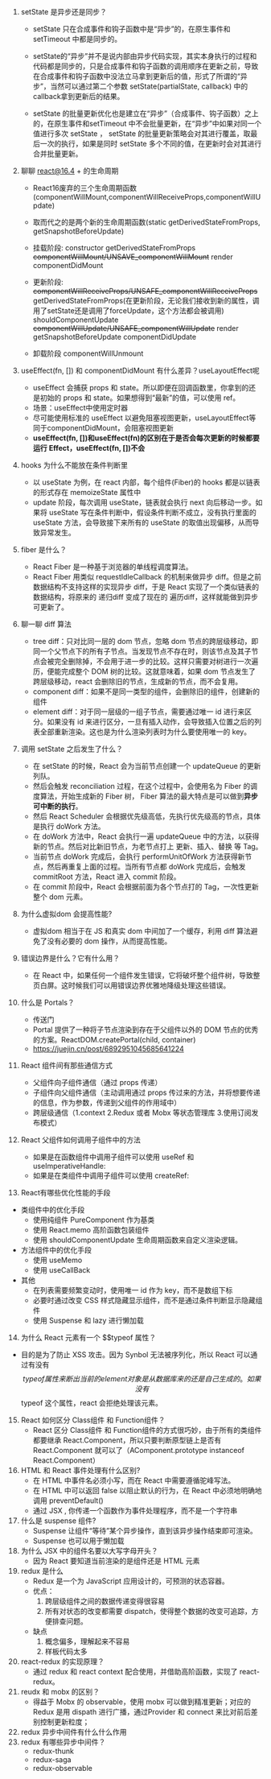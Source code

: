<!-- React 灵魂 23 问，你能答对几个？https://zhuanlan.zhihu.com/p/304213203 -->
<!-- https://juejin.cn/post/6844903993278201870 -->
<!-- 21 个 React 性能优化技巧https://www.infoq.cn/article/KVE8xtRs-uPphptq5LUz -->
1. setState 是异步还是同步？
   
     * setState 只在合成事件和钩子函数中是“异步”的，在原生事件和 setTimeout 中都是同步的。
  
     * setState的“异步”并不是说内部由异步代码实现，其实本身执行的过程和代码都是同步的，只是合成事件和钩子函数的调用顺序在更新之前，导致在合成事件和钩子函数中没法立马拿到更新后的值，形式了所谓的“异步”，当然可以通过第二个参数 setState(partialState, callback) 中的callback拿到更新后的结果。
  
     * setState 的批量更新优化也是建立在“异步”（合成事件、钩子函数）之上的，在原生事件和setTimeout 中不会批量更新，在“异步”中如果对同一个值进行多次 setState ， setState 的批量更新策略会对其进行覆盖，取最后一次的执行，如果是同时 setState 多个不同的值，在更新时会对其进行合并批量更新。

2. 聊聊 react@16.4 + 的生命周期  
   
     * React16废弃的三个生命周期函数(componentWillMount,componentWillReceiveProps,componentWillUpdate)
     * 取而代之的是两个新的生命周期函数(static getDerivedStateFromProps, getSnapshotBeforeUpdate)

     * 挂载阶段:
      constructor
      getDerivedStateFromProps
      ~~componentWillMount/UNSAVE_componentWillMount~~
      render
      componentDidMount
     * 更新阶段:
      ~~componentWillReceiveProps/UNSAFE_componentWillReceiveProps~~
      getDerivedStateFromProps(在更新阶段，无论我们接收到新的属性，调用了setState还是调用了forceUpdate，这个方法都会被调用)
      shouldComponentUpdate
      ~~componentWillUpdate/UNSAFE_componentWillUpdate~~
      render
      getSnapshotBeforeUpdate
      componentDidUpdate
    * 卸载阶段
      componentWillUnmount
3. useEffect(fn, []) 和 componentDidMount 有什么差异？useLayoutEffect呢
   * useEffect 会捕获 props 和 state。所以即便在回调函数里，你拿到的还是初始的 props 和 state。如果想得到“最新”的值，可以使用 ref。
   * 场景：useEffect中使用定时器
   * 尽可能使用标准的 useEffect 以避免阻塞视图更新，useLayoutEffect等同于componentDidMount，会阻塞视图更新
   * **useEffect(fn, [])和useEffect(fn)的区别在于是否会每次更新的时候都要运行 Effect，useEffect(fn, [])不会**
4. hooks 为什么不能放在条件判断里
   * 以 useState 为例，在 react 内部，每个组件(Fiber)的 hooks 都是以链表的形式存在 memoizeState 属性中
   * update 阶段，每次调用 useState，链表就会执行 next 向后移动一步。如果将 useState 写在条件判断中，假设条件判断不成立，没有执行里面的 useState 方法，会导致接下来所有的 useState 的取值出现偏移，从而导致异常发生。
5. fiber 是什么？
   * React Fiber 是一种基于浏览器的单线程调度算法。
   * React Fiber 用类似 requestIdleCallback 的机制来做异步 diff。但是之前数据结构不支持这样的实现异步 diff，于是 React 实现了一个类似链表的数据结构，将原来的 递归diff 变成了现在的 遍历diff，这样就能做到异步可更新了。
6. 聊一聊 diff 算法
   * tree diff：只对比同一层的 dom 节点，忽略 dom 节点的跨层级移动，即同一个父节点下的所有子节点。当发现节点不存在时，则该节点及其子节点会被完全删除掉，不会用于进一步的比较。这样只需要对树进行一次遍历，便能完成整个 DOM 树的比较。这就意味着，如果 dom 节点发生了跨层级移动，react 会删除旧的节点，生成新的节点，而不会复用。
   * component diff：如果不是同一类型的组件，会删除旧的组件，创建新的组件
   * element diff：对于同一层级的一组子节点，需要通过唯一 id 进行来区分。如果没有 id 来进行区分，一旦有插入动作，会导致插入位置之后的列表全部重新渲染。这也是为什么渲染列表时为什么要使用唯一的 key。
7. 调用 setState 之后发生了什么？
   * 在 setState 的时候，React 会为当前节点创建一个 updateQueue 的更新列队。
   * 然后会触发 reconciliation 过程，在这个过程中，会使用名为 Fiber 的调度算法，开始生成新的 Fiber 树， Fiber 算法的最大特点是可以做到**异步可中断的执行**。
   * 然后 React Scheduler 会根据优先级高低，先执行优先级高的节点，具体是执行 doWork 方法。
   * 在 doWork 方法中，React 会执行一遍 updateQueue 中的方法，以获得新的节点。然后对比新旧节点，为老节点打上 更新、插入、替换 等 Tag。
   * 当前节点 doWork 完成后，会执行 performUnitOfWork 方法获得新节点，然后再重复上面的过程。当所有节点都 doWork 完成后，会触发 commitRoot 方法，React 进入 commit 阶段。
   * 在 commit 阶段中，React 会根据前面为各个节点打的 Tag，一次性更新整个 dom 元素。
8. 为什么虚拟dom 会提高性能?
   * 虚拟dom 相当于在 JS 和真实 dom 中间加了一个缓存，利用 diff 算法避免了没有必要的 dom 操作，从而提高性能。
9. 错误边界是什么？它有什么用？
   * 在 React 中，如果任何一个组件发生错误，它将破坏整个组件树，导致整页白屏。这时候我们可以用错误边界优雅地降级处理这些错误。
10. 什么是 Portals？
    * 传送门
    * Portal 提供了一种将子节点渲染到存在于父组件以外的 DOM 节点的优秀的方案。ReactDOM.createPortal(child, container)
    * https://juejin.cn/post/6892951045685641224
11. React 组件间有那些通信方式
    * 父组件向子组件通信（通过 props 传递）
    * 子组件向父组件通信（主动调用通过 props 传过来的方法，并将想要传递的信息，作为参数，传递到父组件的作用域中）
    * 跨层级通信（1.context 2.Redux 或者 Mobx 等状态管理库 3.使用订阅发布模式）
12. React 父组件如何调用子组件中的方法
    * 如果是在函数组件中调用子组件可以使用 useRef 和 useImperativeHandle:
    * 如果是在类组件中调用子组件可以使用 createRef:
13. React有哪些优化性能的手段
   * 类组件中的优化手段
      * 使用纯组件 PureComponent 作为基类
      * 使用 React.memo 高阶函数包装组件
      * 使用 shouldComponentUpdate 生命周期函数来自定义渲染逻辑。
   * 方法组件中的优化手段
      * 使用 useMemo
      * 使用 useCallBack
   * 其他
      * 在列表需要频繁变动时，使用唯一 id 作为 key，而不是数组下标
      * 必要时通过改变 CSS 样式隐藏显示组件，而不是通过条件判断显示隐藏组件
      * 使用 Suspense 和 lazy 进行懒加载
14. 为什么 React 元素有一个 $$typeof 属性？
   * 目的是为了防止 XSS 攻击。因为 Synbol 无法被序列化，所以 React 可以通过有没有 $$typeof 属性来断出当前的 element 对象是从数据库来的还是自己生成的。如果没有 $$typeof 这个属性，react 会拒绝处理该元素。
15. React 如何区分 Class组件 和 Function组件？
    * React 区分 Class组件 和 Function组件的方式很巧妙，由于所有的类组件都要继承 React.Component，所以只要判断原型链上是否有 React.Component 就可以了（AComponent.prototype instanceof React.Component）
16. HTML 和 React 事件处理有什么区别?
    * 在 HTML 中事件名必须小写，而在 React 中需要遵循驼峰写法。
    * 在 HTML 中可以返回 false 以阻止默认的行为，在 React 中必须地明确地调用 preventDefault()
    * 通过 JSX , 你传递一个函数作为事件处理程序，而不是一个字符串
17. 什么是 suspense 组件?
    * Suspense 让组件“等待”某个异步操作，直到该异步操作结束即可渲染。
    * Suspense 也可以用于懒加载
18. 为什么 JSX 中的组件名要以大写字母开头？
    * 因为 React 要知道当前渲染的是组件还是 HTML 元素
19. redux 是什么
    * Redux 是一个为 JavaScript 应用设计的，可预测的状态容器。
    * 优点：
      1. 跨层级组件之间的数据传递变得很容易
      2. 所有对状态的改变都需要 dispatch，使得整个数据的改变可追踪，方便排查问题。
    * 缺点
      1. 概念偏多，理解起来不容易
      2. 样板代码太多
20. react-redux 的实现原理？
    * 通过 redux 和 react context 配合使用，并借助高阶函数，实现了 react-redux。
21. reudx 和 mobx 的区别？
    * 得益于 Mobx 的 observable，使用 mobx 可以做到精准更新；对应的 Redux 是用 dispath 进行广播，通过Provider 和 connect 来比对前后差别控制更新粒度；
22. redux 异步中间件有什么什么作用
23. redux 有哪些异步中间件？
    * redux-thunk
    * redux-saga
    * redux-observable






